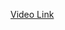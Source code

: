 [Video Link](#https://drive.google.com/file/d/1xNOYVd_8L_W_PtBdUb4qJLSPp8OlxBSe/view?usp=drive_link)
